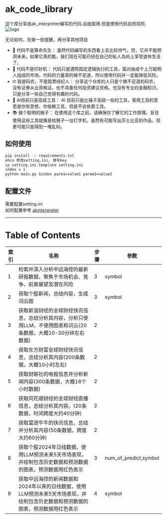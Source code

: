 # ak_code_library
这个库分享由ak_interpreter编写的代码.自由取用.但是使用代码自担风险.  
![logo](https://github.com/wxy2ab/akinterpreter/raw/main/docs/logo256.png)  

无论如何，先做一些提醒，再分享其他项目
- 🔮 代码不是算命先生：
虽然代码编写的东西看上去比较帅气，但，它并不能预测未来。如果它真的能，我们现在可能已经在自己的私人岛屿上享受退休生活了。
- 💸 代码不是印钞机：
代码只是遵照固定逻辑执行的工具，面对由成千上万聪明人组成的市场，代码的力量真的微不足道，所以使用代码并一定能降低风险。
- 🤓 我是码农，不是股票经纪人：
分享这个仓库的人只是个微不足道的码农，没有证券从业资格证。也不具备任何投资建议资格。也没有专业的金融知识。只是分享一些自己觉得有趣的代码。
- 🚀 AI目前只是高级工具：
AI 目前只是比锤子高级一些的工具，善用工具的意思是你有思想，你依赖工具，但是不会依靠工具。
- 📚 做个聪明的猴子：
在使用这个库之前，请确保你了解它的工作原理。盲目使用这些工具就像是给猴子一台打字机，虽然有可能写出莎士比亚的作品，但更可能只是得到一堆乱码。

## 如何使用
```Bash
pip install -r requirements.txt
ehco 修改setting.ini, 填写key
cp setting.ini.template setting.ini
index = 1
python main.py $index parm1=value1 param2=value2
```

## 配置文件
需要配置setting.ini   
如何配置参考 [akinterpreter](https://github.com/wxy2ab/akinterpreter)

---

# Table of Contents

| 索引 | 名称 | 步骤 | 参数 |
|------|------|------|------|
| 1 | 检索并深入分析中远海控的最新研报数据，聚焦于市场机会、竞争、前景展望及潜在风险 | 3 | symbol |
| 2 | 获取个股新闻，总结内容，生成词云图 | 3 | symbol |
| 3 | 获取新浪财经的全球财经快讯信息，总结分析其内容，分析只使用LLM，不使用图表和词云(20条数据，大概10-30分钟左右数据) | 2 |  |
| 4 | 获取东方财富全球财经快讯信息，总结分析其内容(200条数据，大概10小时左右) | 2 |  |
| 5 | 获取财联社的电报信息并分析新闻内容(300条数据，大概16个小时数据) | 2 |  |
| 6 | 获取同花顺财经的全球财经直播信息，总结分析其内容。(20条数据，时间跨度大约40分钟) | 2 |  |
| 7 | 获取富途牛牛的快讯信息，总结并分析其内容(50条数据，跨度大约60分钟) | 2 |  |
| 8 | 获取个股2024年日线数据，使用LLM预测未来5天市场表现，并绘制包含历史数据和预测数据的图表，预测数据用红色表示 | 3 | num_of_predict,symbol |
| 9 | 获取中远海控的新闻数据和2024年以来的日线数据，使用LLM预测未来5天市场表现，并绘制包含历史数据和预测数据的图表，预测数据用红色表示 | 4 | symbol |
